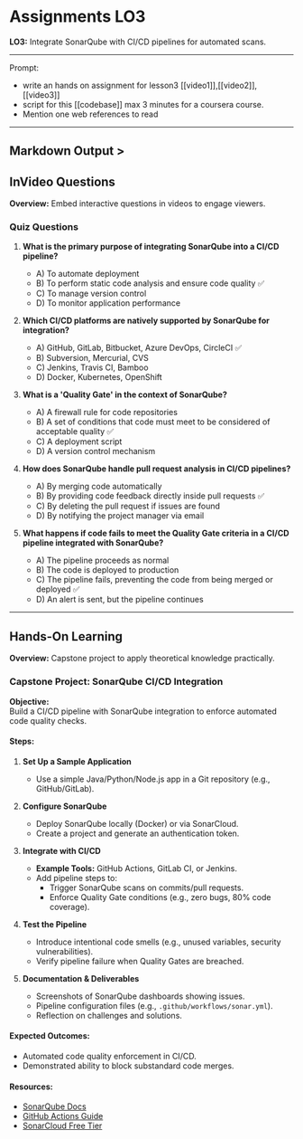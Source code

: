 # Assignments LO3  
**LO3:** Integrate SonarQube with CI/CD pipelines for automated scans.


---
Prompt:
- write an hands on assignment for lesson3 [[video1]],[[video2]],[[video3]] 
- script for this [[codebase]] max 3 minutes for a coursera course. 
- Mention one web references to read


---
## Markdown Output >

## InVideo Questions  
**Overview:** Embed interactive questions in videos to engage viewers.  

### Quiz Questions  
1. **What is the primary purpose of integrating SonarQube into a CI/CD pipeline?**  
   - A) To automate deployment  
   - B) To perform static code analysis and ensure code quality ✅  
   - C) To manage version control  
   - D) To monitor application performance  

2. **Which CI/CD platforms are natively supported by SonarQube for integration?**  
   - A) GitHub, GitLab, Bitbucket, Azure DevOps, CircleCI ✅  
   - B) Subversion, Mercurial, CVS  
   - C) Jenkins, Travis CI, Bamboo  
   - D) Docker, Kubernetes, OpenShift  

3. **What is a 'Quality Gate' in the context of SonarQube?**  
   - A) A firewall rule for code repositories  
   - B) A set of conditions that code must meet to be considered of acceptable quality ✅  
   - C) A deployment script  
   - D) A version control mechanism  

4. **How does SonarQube handle pull request analysis in CI/CD pipelines?**  
   - A) By merging code automatically  
   - B) By providing code feedback directly inside pull requests ✅  
   - C) By deleting the pull request if issues are found  
   - D) By notifying the project manager via email  

5. **What happens if code fails to meet the Quality Gate criteria in a CI/CD pipeline integrated with SonarQube?**  
   - A) The pipeline proceeds as normal  
   - B) The code is deployed to production  
   - C) The pipeline fails, preventing the code from being merged or deployed ✅  
   - D) An alert is sent, but the pipeline continues  

---

## Hands-On Learning  
**Overview:** Capstone project to apply theoretical knowledge practically.  

### Capstone Project: **SonarQube CI/CD Integration**  
**Objective:**  
Build a CI/CD pipeline with SonarQube integration to enforce automated code quality checks.  

#### Steps:  
1. **Set Up a Sample Application**  
   - Use a simple Java/Python/Node.js app in a Git repository (e.g., GitHub/GitLab).  

2. **Configure SonarQube**  
   - Deploy SonarQube locally (Docker) or via SonarCloud.  
   - Create a project and generate an authentication token.  

3. **Integrate with CI/CD**  
   - **Example Tools:** GitHub Actions, GitLab CI, or Jenkins.  
   - Add pipeline steps to:  
     - Trigger SonarQube scans on commits/pull requests.  
     - Enforce Quality Gate conditions (e.g., zero bugs, 80% code coverage).  

4. **Test the Pipeline**  
   - Introduce intentional code smells (e.g., unused variables, security vulnerabilities).  
   - Verify pipeline failure when Quality Gates are breached.  

5. **Documentation & Deliverables**  
   - Screenshots of SonarQube dashboards showing issues.  
   - Pipeline configuration files (e.g., `.github/workflows/sonar.yml`).  
   - Reflection on challenges and solutions.  

#### Expected Outcomes:  
- Automated code quality enforcement in CI/CD.  
- Demonstrated ability to block substandard code merges.  

#### Resources:  
- [SonarQube Docs](https://docs.sonarqube.org/)  
- [GitHub Actions Guide](https://docs.github.com/en/actions)  
- [SonarCloud Free Tier](https://sonarcloud.io/)  